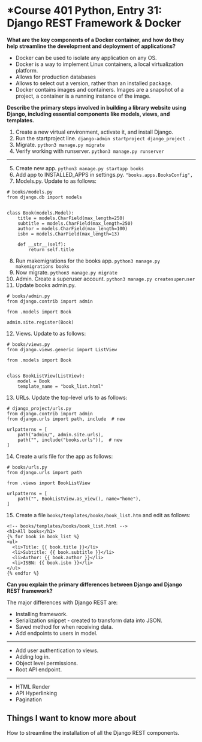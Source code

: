 # *Course 401 Python, Entry 31: Django REST Framework & Docker

**What are the key components of a Docker container, and how do they help streamline the development and deployment of applications?**

- Docker can be used to isolate any application on any OS.
- Docker is a way to implement Linux containers, a local virtualization platform.
- Allows for production databases
- Allows to select out a version, rather than an installed package.
- Docker contains images and containers. Images are a snapshot of a project, a container is a running instance of the image.

**Describe the primary steps involved in building a library website using Django, including essential components like models, views, and templates.**


1. Create a new virtual environment, activate it, and install Django.
2. Run the startproject line. `django-admin startproject django_project .`
3. Migrate. `python3 manage.py migrate`
4. Verify working with runserver. `python3 manage.py runserver`

---

5. Create new app. `python3 manage.py startapp books`
6. Add app to INSTALLED_APPS in settings.py. `"books.apps.BooksConfig",`
7. Models.py. Update to as follows:

```
# books/models.py
from django.db import models


class Book(models.Model):
    title = models.CharField(max_length=250)
    subtitle = models.CharField(max_length=250)
    author = models.CharField(max_length=100)
    isbn = models.CharField(max_length=13)

    def __str__(self):
        return self.title
```

8. Run makemigrations for the books app. `python3 manage.py makemigrations books`
9. Now migrate. `python3 manage.py migrate`
10. Admin. Create a superuser account. `python3 manage.py createsuperuser`
11. Update books admin.py.

```
# books/admin.py
from django.contrib import admin

from .models import Book

admin.site.register(Book)
```
12. Views. Update to as follows:

```
# books/views.py
from django.views.generic import ListView

from .models import Book


class BookListView(ListView):
    model = Book
    template_name = "book_list.html"
```

13. URLs. Update the top-level urls to as follows:

```
# django_project/urls.py
from django.contrib import admin
from django.urls import path, include  # new

urlpatterns = [
    path("admin/", admin.site.urls),
    path("", include("books.urls")),  # new
]
```

14. Create a urls file for the app as follows:

```
# books/urls.py
from django.urls import path

from .views import BookListView

urlpatterns = [
    path("", BookListView.as_view(), name="home"),
]
```

15. Create a file `books/templates/books/book_list.htm` and edit as follows:

```
<!-- books/templates/books/book_list.html -->
<h1>All books</h1>
{% for book in book_list %}
<ul>
  <li>Title: {{ book.title }}</li>
  <li>Subtitle: {{ book.subtitle }}</li>
  <li>Author: {{ book.author }}</li>
  <li>ISBN: {{ book.isbn }}</li>
</ul>
{% endfor %}
```

**Can you explain the primary differences between Django and Django REST framework?**

The major differences with Django REST are:

- Installing framework.
- Serialization snippet - created to transform data into JSON.
- Saved method for when receiving data.
- Add endpoints to users in model.

----

- Add user authentication to views.
- Adding log in.
- Object level permissions.
- Root API endpoint.

----

- HTML Render
- API Hyperlinking
- Pagination

## Things I want to know more about

How to streamline the installation of all the Django REST components.
